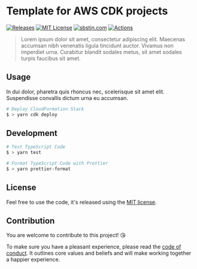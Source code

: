 # Template for AWS CDK projects

[![Releases](https://badgen.net/github/release/sbstjn/cdk-template)](https://github.com/sbstjn/cdk-template/releases)
[![MIT License](https://badgen.now.sh/badge/License/MIT/blue)](https://github.com/sbstjn/cdk-template/blob/master/LICENSE.md)
[![sbstjn.com](https://badgen.now.sh/badge/by/sbstjn/purple)](https://sbstjn.com)
[![Actions](https://badgen.net/github/checks/sbstjn/cdk-template/main)](https://github.com/sbstjn/cdk-template/actions)

> Lorem ipsum dolor sit amet, consectetur adipiscing elit. Maecenas accumsan nibh venenatis ligula tincidunt auctor. Vivamus non imperdiet urna. Curabitur blandit sodales metus, sit amet sodales turpis faucibus sit amet.

## Usage

In dui dolor, pharetra quis rhoncus nec, scelerisque sit amet elit. Suspendisse convallis dictum urna eu accumsan.

```bash
# Deploy CloudFormation Stack
$ > yarn cdk deploy
```

## Development

```bash
# Test TypeScript Code
$ > yarn test

# Format TypeScript Code with Prettier
$ > yarn prettier-format
```

## License

Feel free to use the code, it's released using the [MIT license](LICENSE).

## Contribution

You are welcome to contribute to this project! 😘

To make sure you have a pleasant experience, please read the [code of conduct](CODE_OF_CONDUCT.md). It outlines core values and beliefs and will make working together a happier experience.
